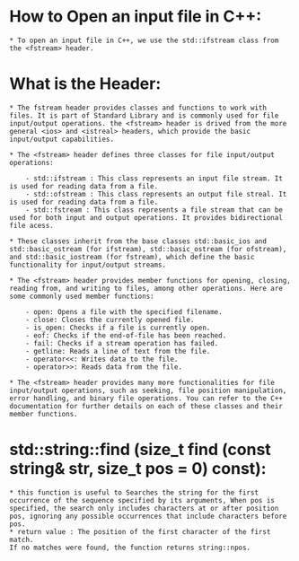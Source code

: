 # How to Open an input file in C++:

	* To open an input file in C++, we use the std::ifstream class from the <fstream> header.
# What is the <fstream> Header:

	* The fstream header provides classes and functions to work with files. It is part of Standard Library and is commonly used for file input/output operations. the <fstream> header is drived from the more general <ios> and <istreal> headers, which provide the basic input/output capabilities.

	* The <fstream> header defines three classes for file input/output operations:

		- std::ifstream : This class represents an input file stream. It is used for reading data from a file.
		- std::ofstream : This class represents an output file streal. It is used for reading data from a file.
		- std::fstream : This class represents a file stream that can be used for both input and output operations. It provides bidirectional file acess.

	* These classes inherit from the base classes std::basic_ios and std::basic_ostream (for ifstream), std::basic_ostream (for ofstream), and std::basic_iostream (for fstream), which define the basic functionality for input/output streams.

	* The <fstream> header provides member functions for opening, closing, reading from, and writing to files, among other operations. Here are some commonly used member functions:

		- open: Opens a file with the specified filename.
		- close: Closes the currently opened file.
		- is_open: Checks if a file is currently open.
		- eof: Checks if the end-of-file has been reached.
		- fail: Checks if a stream operation has failed.
		- getline: Reads a line of text from the file.
		- operator<<: Writes data to the file.
		- operator>>: Reads data from the file.
	
	* The <fstream> header provides many more functionalities for file input/output operations, such as seeking, file position manipulation, error handling, and binary file operations. You can refer to the C++ documentation for further details on each of these classes and their member functions.

# std::string::find (size_t find (const string& str, size_t pos = 0) const):

	* this function is useful to Searches the string for the first occurrence of the sequence specified by its arguments, When pos is specified, the search only includes characters at or after position pos, ignoring any possible occurrences that include characters before pos.
	* return value : The position of the first character of the first match.
	If no matches were found, the function returns string::npos.
